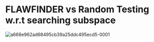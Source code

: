 # FLAWFINDER vs Random Testing w.r.t searching subspace
![a668e962ad68495cb39a25ddc495ecd5-0001](https://user-images.githubusercontent.com/82484800/130007112-b5486b4f-e138-4113-b1d9-5c7a6cea6882.jpg)

<!-- ![58e992ccc47b427595bd5b30ec389048-0001](https://user-images.githubusercontent.com/82484800/130006483-b86ec0a6-24a5-4a86-b569-a9a6f56eafd6.jpg) -->


<!-- <table>
<thead>
  <tr>
    <th rowspan="3">ID</th>
    <th rowspan="3">Root Cause</th>
    <th colspan="8">FLAWFINDER</th>
    <th colspan="8">Random</th>
  </tr>
  <tr>
    <td colspan="2">Original (base)</td>
    <td colspan="2">sub lv1 (100%)</td>
    <td colspan="2">sub lv2 (200%)</td>
    <td colspan="2">sub lv3 (300%)</td>
    <td colspan="2">Original (infinite)</td>
    <td colspan="2">sub lv1 (100%)</td>
    <td colspan="2">sub lv2 (200%)</td>
    <td colspan="2">sub lv3 (300%)</td>
  </tr>
  <tr>
    <td># of Exec</td>
    <td>Uniq.</td>
    <td># of Exec</td>
    <td>Uniq.</td>
    <td># of Exec</td>
    <td>Uniq.</td>
    <td># of Exec</td>
    <td>Uniq.</td>
    <td># of Exec</td>
    <td>Uniq.</td>
    <td># of Exec</td>
    <td>Uniq.</td>
    <td># of Exec</td>
    <td>Uniq.</td>
    <td># of Exec</td>
    <td>Uniq.</td>
  </tr>
</thead>
<tbody>
  <tr>
    <td rowspan="15">A1</td>
    <td>Crash between victim drones</td>
    <td>273</td>
    <td>9</td>
    <td>280</td>
    <td>9</td>
    <td>271</td>
    <td>9</td>
    <td>267</td>
    <td>9</td>
    <td>150</td>
    <td>6</td>
    <td>238</td>
    <td>8</td>
    <td>248</td>
    <td>8</td>
    <td>139</td>
    <td>3</td>
  </tr>
  <tr>
    <td>C1-1</td>
    <td>86</td>
    <td>4</td>
    <td>79</td>
    <td>4</td>
    <td>85</td>
    <td>4</td>
    <td>87</td>
    <td>4</td>
    <td>41</td>
    <td>4</td>
    <td>77</td>
    <td>4</td>
    <td>81</td>
    <td>4</td>
    <td>27</td>
    <td>1</td>
  </tr>
  <tr>
    <td>C1-2</td>
    <td>176</td>
    <td>4</td>
    <td>191</td>
    <td>4</td>
    <td>168</td>
    <td>4</td>
    <td>170</td>
    <td>4</td>
    <td>109</td>
    <td>2</td>
    <td>156</td>
    <td>3</td>
    <td>167</td>
    <td>4</td>
    <td>112</td>
    <td>2</td>
  </tr>
  <tr>
    <td>C1-3</td>
    <td>11</td>
    <td>1</td>
    <td>10</td>
    <td>1</td>
    <td>18</td>
    <td>1</td>
    <td>11</td>
    <td>1</td>
    <td>0</td>
    <td>0</td>
    <td>5</td>
    <td>1</td>
    <td>0</td>
    <td>0</td>
    <td>0</td>
    <td>0</td>
  </tr>
  <tr>
    <td>Crash into external objects</td>
    <td>435</td>
    <td>8</td>
    <td>424</td>
    <td>8</td>
    <td>432</td>
    <td>8</td>
    <td>421</td>
    <td>8</td>
    <td>393</td>
    <td>6</td>
    <td>435</td>
    <td>7</td>
    <td>412</td>
    <td>6</td>
    <td>390</td>
    <td>7</td>
  </tr>
  <tr>
    <td>C1-1</td>
    <td>88</td>
    <td>3</td>
    <td>99</td>
    <td>3</td>
    <td>85</td>
    <td>3</td>
    <td>87</td>
    <td>3</td>
    <td>81</td>
    <td>3</td>
    <td>77</td>
    <td>3</td>
    <td>61</td>
    <td>3</td>
    <td>79</td>
    <td>3</td>
  </tr>
  <tr>
    <td>C1-2</td>
    <td>326</td>
    <td>3</td>
    <td>304</td>
    <td>3</td>
    <td>315</td>
    <td>3</td>
    <td>311</td>
    <td>3</td>
    <td>312</td>
    <td>3</td>
    <td>355</td>
    <td>3</td>
    <td>351</td>
    <td>3</td>
    <td>303</td>
    <td>3</td>
  </tr>
  <tr>
    <td>C1-3</td>
    <td>3</td>
    <td>1</td>
    <td>1</td>
    <td>1</td>
    <td>11</td>
    <td>1</td>
    <td>5</td>
    <td>1</td>
    <td>0</td>
    <td>0</td>
    <td>0</td>
    <td>0</td>
    <td>0</td>
    <td>0</td>
    <td>0</td>
    <td>0</td>
  </tr>
  <tr>
    <td>C1-4</td>
    <td>18</td>
    <td>1</td>
    <td>20</td>
    <td>1</td>
    <td>21</td>
    <td>1</td>
    <td>18</td>
    <td>1</td>
    <td>0</td>
    <td>0</td>
    <td>3</td>
    <td>1</td>
    <td>0</td>
    <td>0</td>
    <td>8</td>
    <td>1</td>
  </tr>
  <tr>
    <td>Suspended progress</td>
    <td>671</td>
    <td>2</td>
    <td>654</td>
    <td>2</td>
    <td>652</td>
    <td>2</td>
    <td>641</td>
    <td>2</td>
    <td>586</td>
    <td>2</td>
    <td>743</td>
    <td>2</td>
    <td>698</td>
    <td>2</td>
    <td>607</td>
    <td>2</td>
  </tr>
  <tr>
    <td>C1-5</td>
    <td>242</td>
    <td>1</td>
    <td>223</td>
    <td>1</td>
    <td>238</td>
    <td>1</td>
    <td>233</td>
    <td>1</td>
    <td>177</td>
    <td>1</td>
    <td>295</td>
    <td>1</td>
    <td>231</td>
    <td>1</td>
    <td>188</td>
    <td>1</td>
  </tr>
  <tr>
    <td>C1-6</td>
    <td>429</td>
    <td>1</td>
    <td>431</td>
    <td>1</td>
    <td>415</td>
    <td>1</td>
    <td>409</td>
    <td>1</td>
    <td>409</td>
    <td>1</td>
    <td>448</td>
    <td>1</td>
    <td>467</td>
    <td>1</td>
    <td>419</td>
    <td>1</td>
  </tr>
  <tr>
    <td>Slow progress</td>
    <td>173</td>
    <td>1</td>
    <td>169</td>
    <td>1</td>
    <td>172</td>
    <td>1</td>
    <td>173</td>
    <td>1</td>
    <td>153</td>
    <td>1</td>
    <td>177</td>
    <td>1</td>
    <td>168</td>
    <td>1</td>
    <td>127</td>
    <td>1</td>
  </tr>
  <tr>
    <td>C1-6</td>
    <td>173</td>
    <td>1</td>
    <td>169</td>
    <td>1</td>
    <td>172</td>
    <td>1</td>
    <td>173</td>
    <td>1</td>
    <td>153</td>
    <td>1</td>
    <td>177</td>
    <td>1</td>
    <td>168</td>
    <td>1</td>
    <td>127</td>
    <td>1</td>
  </tr>
  <tr>
    <td>total</td>
    <td>1554/1724</td>
    <td>20</td>
    <td>1527/1766</td>
    <td>20</td>
    <td>1527/1764</td>
    <td>20</td>
    <td>1502/1743</td>
    <td>20</td>
    <td>1282/1702</td>
    <td>15</td>
    <td>1593/1711</td>
    <td>18</td>
    <td>1526/1691</td>
    <td>17</td>
    <td>1263/1681</td>
    <td>13</td>
  </tr>
  <tr>
    <td rowspan="8">A2</td>
    <td>Crash between victim drones</td>
    <td>28</td>
    <td>3</td>
    <td>22</td>
    <td>3</td>
    <td>28</td>
    <td>3</td>
    <td>29</td>
    <td>3</td>
    <td>13</td>
    <td>1</td>
    <td>31</td>
    <td>2</td>
    <td>12</td>
    <td>1</td>
    <td>17</td>
    <td>1</td>
  </tr>
  <tr>
    <td>C2-1</td>
    <td>28</td>
    <td>3</td>
    <td>22</td>
    <td>3</td>
    <td>28</td>
    <td>3</td>
    <td>29</td>
    <td>3</td>
    <td>13</td>
    <td>1</td>
    <td>31</td>
    <td>2</td>
    <td>12</td>
    <td>1</td>
    <td>17</td>
    <td>1</td>
  </tr>
  <tr>
    <td>Suspended progress</td>
    <td>119</td>
    <td>1</td>
    <td>110</td>
    <td>1</td>
    <td>116</td>
    <td>1</td>
    <td>117</td>
    <td>1</td>
    <td>91</td>
    <td>1</td>
    <td>132</td>
    <td>1</td>
    <td>112</td>
    <td>1</td>
    <td>109</td>
    <td>1</td>
  </tr>
  <tr>
    <td>C2-2</td>
    <td>119</td>
    <td>1</td>
    <td>110</td>
    <td>1</td>
    <td>116</td>
    <td>1</td>
    <td>117</td>
    <td>1</td>
    <td>91</td>
    <td>1</td>
    <td>132</td>
    <td>1</td>
    <td>112</td>
    <td>1</td>
    <td>109</td>
    <td>1</td>
  </tr>
  <tr>
    <td>Slow progress</td>
    <td>608</td>
    <td>4</td>
    <td>572</td>
    <td>4</td>
    <td>593</td>
    <td>4</td>
    <td>579</td>
    <td>4</td>
    <td>449</td>
    <td>4</td>
    <td>610</td>
    <td>4</td>
    <td>577</td>
    <td>4</td>
    <td>453</td>
    <td>4</td>
  </tr>
  <tr>
    <td>C2-3</td>
    <td>586</td>
    <td>3</td>
    <td>551</td>
    <td>3</td>
    <td>577</td>
    <td>3</td>
    <td>569</td>
    <td>3</td>
    <td>434</td>
    <td>3</td>
    <td>591</td>
    <td>3</td>
    <td>553</td>
    <td>3</td>
    <td>442</td>
    <td>3</td>
  </tr>
  <tr>
    <td>C2-4</td>
    <td>22</td>
    <td>1</td>
    <td>21</td>
    <td>1</td>
    <td>16</td>
    <td>1</td>
    <td>10</td>
    <td>1</td>
    <td>15</td>
    <td>1</td>
    <td>19</td>
    <td>1</td>
    <td>24</td>
    <td>1</td>
    <td>11</td>
    <td>1</td>
  </tr>
  <tr>
    <td>total</td>
    <td>755/990</td>
    <td>8</td>
    <td>704/981</td>
    <td>8</td>
    <td>737/977</td>
    <td>8</td>
    <td>725/983</td>
    <td>8</td>
    <td>621/981</td>
    <td>6</td>
    <td>773/977</td>
    <td>7</td>
    <td>701/961</td>
    <td>6</td>
    <td>579/983</td>
    <td>6</td>
  </tr>
  <tr>
    <td rowspan="7">A3</td>
    <td>Crash into external objects</td>
    <td>47</td>
    <td>2</td>
    <td>44</td>
    <td>2</td>
    <td>41</td>
    <td>2</td>
    <td>40</td>
    <td>2</td>
    <td>43</td>
    <td>1</td>
    <td>39</td>
    <td>2</td>
    <td>35</td>
    <td>1</td>
    <td>44</td>
    <td>1</td>
  </tr>
  <tr>
    <td>C3-1</td>
    <td>10</td>
    <td>1</td>
    <td>11</td>
    <td>1</td>
    <td>13</td>
    <td>1</td>
    <td>10</td>
    <td>1</td>
    <td>0</td>
    <td>0</td>
    <td>7</td>
    <td>1</td>
    <td>0</td>
    <td>0</td>
    <td>0</td>
    <td>0</td>
  </tr>
  <tr>
    <td>C3-2</td>
    <td>37</td>
    <td>1</td>
    <td>33</td>
    <td>1</td>
    <td>28</td>
    <td>1</td>
    <td>29</td>
    <td>1</td>
    <td>43</td>
    <td>1</td>
    <td>32</td>
    <td>1</td>
    <td>35</td>
    <td>1</td>
    <td>44</td>
    <td>1</td>
  </tr>
  <tr>
    <td>Slow progress</td>
    <td>240</td>
    <td>4</td>
    <td>222</td>
    <td>4</td>
    <td>268</td>
    <td>4</td>
    <td>255</td>
    <td>4</td>
    <td>169</td>
    <td>3</td>
    <td>182</td>
    <td>4</td>
    <td>173</td>
    <td>4</td>
    <td>159</td>
    <td>4</td>
  </tr>
  <tr>
    <td>C3-1</td>
    <td>23</td>
    <td>2</td>
    <td>33</td>
    <td>2</td>
    <td>29</td>
    <td>2</td>
    <td>34</td>
    <td>2</td>
    <td>13</td>
    <td>1</td>
    <td>31</td>
    <td>2</td>
    <td>27</td>
    <td>2</td>
    <td>18</td>
    <td>2</td>
  </tr>
  <tr>
    <td>C3-2</td>
    <td>217</td>
    <td>2</td>
    <td>189</td>
    <td>2</td>
    <td>239</td>
    <td>2</td>
    <td>221</td>
    <td>2</td>
    <td>156</td>
    <td>2</td>
    <td>149</td>
    <td>2</td>
    <td>146</td>
    <td>2</td>
    <td>141</td>
    <td>2</td>
  </tr>
  <tr>
    <td>total</td>
    <td>287/811</td>
    <td>6</td>
    <td>266/821</td>
    <td>6</td>
    <td>309/808</td>
    <td>6</td>
    <td>295/820</td>
    <td>6</td>
    <td>212/818</td>
    <td>4</td>
    <td>221/808</td>
    <td>6</td>
    <td>208/791</td>
    <td>5</td>
    <td>189/799</td>
    <td>5</td>
  </tr>
  <tr>
    <td rowspan="9">A4</td>
    <td>Crash between victim drones</td>
    <td>230</td>
    <td>3</td>
    <td>230</td>
    <td>3</td>
    <td>237</td>
    <td>3</td>
    <td>233</td>
    <td>3</td>
    <td>210</td>
    <td>1</td>
    <td>218</td>
    <td>3</td>
    <td>201</td>
    <td>2</td>
    <td>189</td>
    <td>1</td>
  </tr>
  <tr>
    <td>C4-1</td>
    <td>216</td>
    <td>1</td>
    <td>209</td>
    <td>1</td>
    <td>211</td>
    <td>1</td>
    <td>221</td>
    <td>1</td>
    <td>210</td>
    <td>1</td>
    <td>207</td>
    <td>1</td>
    <td>193</td>
    <td>1</td>
    <td>187</td>
    <td>1</td>
  </tr>
  <tr>
    <td>C4-2</td>
    <td>14</td>
    <td>2</td>
    <td>21</td>
    <td>2</td>
    <td>26</td>
    <td>2</td>
    <td>12</td>
    <td>2</td>
    <td>0</td>
    <td>0</td>
    <td>11</td>
    <td>2</td>
    <td>7</td>
    <td>1</td>
    <td>0</td>
    <td>0</td>
  </tr>
  <tr>
    <td>Crash into external objects</td>
    <td>630</td>
    <td>3</td>
    <td>609</td>
    <td>3</td>
    <td>569</td>
    <td>3</td>
    <td>605</td>
    <td>3</td>
    <td>411</td>
    <td>1</td>
    <td>461</td>
    <td>3</td>
    <td>431</td>
    <td>2</td>
    <td>411</td>
    <td>1</td>
  </tr>
  <tr>
    <td>C4-1</td>
    <td>599</td>
    <td>1</td>
    <td>581</td>
    <td>1</td>
    <td>566</td>
    <td>1</td>
    <td>561</td>
    <td>1</td>
    <td>411</td>
    <td>1</td>
    <td>427</td>
    <td>1</td>
    <td>414</td>
    <td>1</td>
    <td>390</td>
    <td>1</td>
  </tr>
  <tr>
    <td>C4-2</td>
    <td>31</td>
    <td>2</td>
    <td>28</td>
    <td>2</td>
    <td>3</td>
    <td>2</td>
    <td>44</td>
    <td>2</td>
    <td>0</td>
    <td>0</td>
    <td>34</td>
    <td>2</td>
    <td>17</td>
    <td>1</td>
    <td>0</td>
    <td>0</td>
  </tr>
  <tr>
    <td>Slow progress</td>
    <td>1228</td>
    <td>2</td>
    <td>1298</td>
    <td>2</td>
    <td>1209</td>
    <td>2</td>
    <td>1121</td>
    <td>2</td>
    <td>887</td>
    <td>2</td>
    <td>1005</td>
    <td>2</td>
    <td>981</td>
    <td>2</td>
    <td>850</td>
    <td>2</td>
  </tr>
  <tr>
    <td>C4-3</td>
    <td>1228</td>
    <td>2</td>
    <td>1298</td>
    <td>2</td>
    <td>1209</td>
    <td>2</td>
    <td>1121</td>
    <td>2</td>
    <td>887</td>
    <td>2</td>
    <td>1005</td>
    <td>2</td>
    <td>981</td>
    <td>2</td>
    <td>850</td>
    <td>2</td>
  </tr>
  <tr>
    <td>total</td>
    <td>2088/2469</td>
    <td>8</td>
    <td>2137/2471</td>
    <td>8</td>
    <td>2015/2431</td>
    <td>8</td>
    <td>1959/2445</td>
    <td>8</td>
    <td>1508/2422</td>
    <td>4</td>
    <td>1684/2430</td>
    <td>8</td>
    <td>1613/2489</td>
    <td>6</td>
    <td>1450/2413</td>
    <td>4</td>
  </tr>
</tbody>
</table> -->
